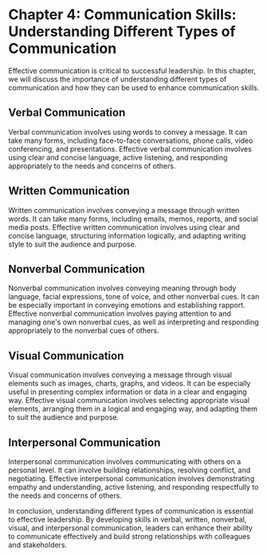 Chapter 4: Communication Skills: Understanding Different Types of Communication
===============================================================================

Effective communication is critical to successful leadership. In this chapter, we will discuss the importance of understanding different types of communication and how they can be used to enhance communication skills.

Verbal Communication
--------------------

Verbal communication involves using words to convey a message. It can take many forms, including face-to-face conversations, phone calls, video conferencing, and presentations. Effective verbal communication involves using clear and concise language, active listening, and responding appropriately to the needs and concerns of others.

Written Communication
---------------------

Written communication involves conveying a message through written words. It can take many forms, including emails, memos, reports, and social media posts. Effective written communication involves using clear and concise language, structuring information logically, and adapting writing style to suit the audience and purpose.

Nonverbal Communication
-----------------------

Nonverbal communication involves conveying meaning through body language, facial expressions, tone of voice, and other nonverbal cues. It can be especially important in conveying emotions and establishing rapport. Effective nonverbal communication involves paying attention to and managing one's own nonverbal cues, as well as interpreting and responding appropriately to the nonverbal cues of others.

Visual Communication
--------------------

Visual communication involves conveying a message through visual elements such as images, charts, graphs, and videos. It can be especially useful in presenting complex information or data in a clear and engaging way. Effective visual communication involves selecting appropriate visual elements, arranging them in a logical and engaging way, and adapting them to suit the audience and purpose.

Interpersonal Communication
---------------------------

Interpersonal communication involves communicating with others on a personal level. It can involve building relationships, resolving conflict, and negotiating. Effective interpersonal communication involves demonstrating empathy and understanding, active listening, and responding respectfully to the needs and concerns of others.

In conclusion, understanding different types of communication is essential to effective leadership. By developing skills in verbal, written, nonverbal, visual, and interpersonal communication, leaders can enhance their ability to communicate effectively and build strong relationships with colleagues and stakeholders.
